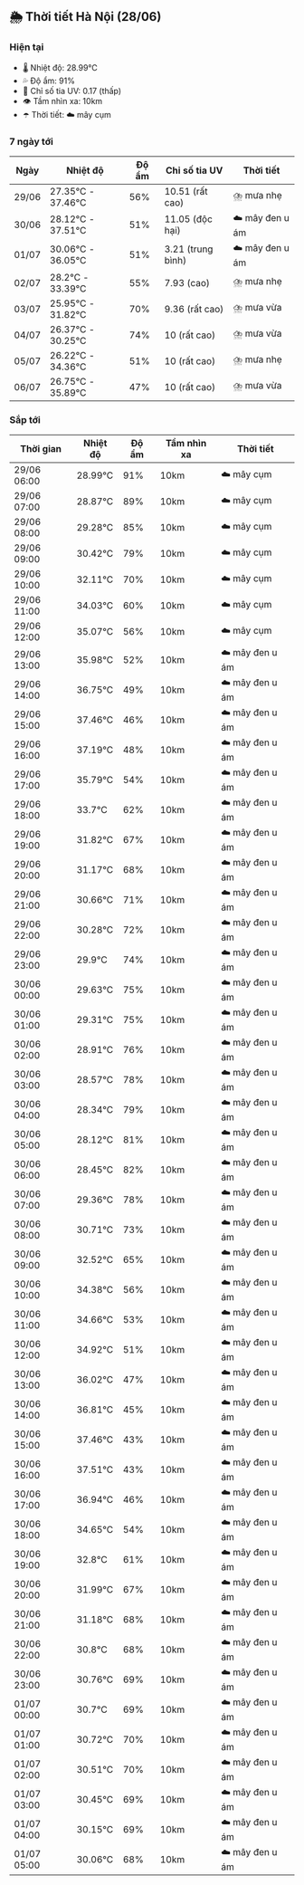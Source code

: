 ## 🌦️ Thời tiết Hà Nội (28/06)

### Hiện tại

- 🌡️ Nhiệt độ: 28.99℃
- 💦 Độ ẩm: 91%
- 🌟 Chỉ số tia UV: 0.17 (thấp)
- 👁️ Tầm nhìn xa: 10km
- ☂️ Thời tiết: ☁️ mây cụm

### 7 ngày tới

| Ngày | Nhiệt độ | Độ ẩm | Chỉ số tia UV | Thời tiết |
| --- | --- | --- | --- | --- |
| 29/06 | 27.35℃ - 37.46℃ | 56% | 10.51 (rất cao) | ⛈️ mưa nhẹ |
| 30/06 | 28.12℃ - 37.51℃ | 51% | 11.05 (độc hại) | ☁️ mây đen u ám |
| 01/07 | 30.06℃ - 36.05℃ | 51% | 3.21 (trung bình) | ☁️ mây đen u ám |
| 02/07 | 28.2℃ - 33.39℃ | 55% | 7.93 (cao) | ⛈️ mưa nhẹ |
| 03/07 | 25.95℃ - 31.82℃ | 70% | 9.36 (rất cao) | ⛈️ mưa vừa |
| 04/07 | 26.37℃ - 30.25℃ | 74% | 10 (rất cao) | ⛈️ mưa vừa |
| 05/07 | 26.22℃ - 34.36℃ | 51% | 10 (rất cao) | ⛈️ mưa nhẹ |
| 06/07 | 26.75℃ - 35.89℃ | 47% | 10 (rất cao) | ⛈️ mưa vừa |

### Sắp tới

| Thời gian | Nhiệt độ | Độ ẩm | Tầm nhìn xa | Thời tiết |
| --- | --- | --- | --- | --- |
| 29/06 06:00 | 28.99℃ | 91% | 10km | ☁️ mây cụm |
| 29/06 07:00 | 28.87℃ | 89% | 10km | ☁️ mây cụm |
| 29/06 08:00 | 29.28℃ | 85% | 10km | ☁️ mây cụm |
| 29/06 09:00 | 30.42℃ | 79% | 10km | ☁️ mây cụm |
| 29/06 10:00 | 32.11℃ | 70% | 10km | ☁️ mây cụm |
| 29/06 11:00 | 34.03℃ | 60% | 10km | ☁️ mây cụm |
| 29/06 12:00 | 35.07℃ | 56% | 10km | ☁️ mây cụm |
| 29/06 13:00 | 35.98℃ | 52% | 10km | ☁️ mây đen u ám |
| 29/06 14:00 | 36.75℃ | 49% | 10km | ☁️ mây đen u ám |
| 29/06 15:00 | 37.46℃ | 46% | 10km | ☁️ mây đen u ám |
| 29/06 16:00 | 37.19℃ | 48% | 10km | ☁️ mây đen u ám |
| 29/06 17:00 | 35.79℃ | 54% | 10km | ☁️ mây đen u ám |
| 29/06 18:00 | 33.7℃ | 62% | 10km | ☁️ mây đen u ám |
| 29/06 19:00 | 31.82℃ | 67% | 10km | ☁️ mây đen u ám |
| 29/06 20:00 | 31.17℃ | 68% | 10km | ☁️ mây đen u ám |
| 29/06 21:00 | 30.66℃ | 71% | 10km | ☁️ mây đen u ám |
| 29/06 22:00 | 30.28℃ | 72% | 10km | ☁️ mây đen u ám |
| 29/06 23:00 | 29.9℃ | 74% | 10km | ☁️ mây đen u ám |
| 30/06 00:00 | 29.63℃ | 75% | 10km | ☁️ mây đen u ám |
| 30/06 01:00 | 29.31℃ | 75% | 10km | ☁️ mây đen u ám |
| 30/06 02:00 | 28.91℃ | 76% | 10km | ☁️ mây đen u ám |
| 30/06 03:00 | 28.57℃ | 78% | 10km | ☁️ mây đen u ám |
| 30/06 04:00 | 28.34℃ | 79% | 10km | ☁️ mây đen u ám |
| 30/06 05:00 | 28.12℃ | 81% | 10km | ☁️ mây đen u ám |
| 30/06 06:00 | 28.45℃ | 82% | 10km | ☁️ mây đen u ám |
| 30/06 07:00 | 29.36℃ | 78% | 10km | ☁️ mây đen u ám |
| 30/06 08:00 | 30.71℃ | 73% | 10km | ☁️ mây đen u ám |
| 30/06 09:00 | 32.52℃ | 65% | 10km | ☁️ mây đen u ám |
| 30/06 10:00 | 34.38℃ | 56% | 10km | ☁️ mây đen u ám |
| 30/06 11:00 | 34.66℃ | 53% | 10km | ☁️ mây đen u ám |
| 30/06 12:00 | 34.92℃ | 51% | 10km | ☁️ mây đen u ám |
| 30/06 13:00 | 36.02℃ | 47% | 10km | ☁️ mây đen u ám |
| 30/06 14:00 | 36.81℃ | 45% | 10km | ☁️ mây đen u ám |
| 30/06 15:00 | 37.46℃ | 43% | 10km | ☁️ mây đen u ám |
| 30/06 16:00 | 37.51℃ | 43% | 10km | ☁️ mây đen u ám |
| 30/06 17:00 | 36.94℃ | 46% | 10km | ☁️ mây đen u ám |
| 30/06 18:00 | 34.65℃ | 54% | 10km | ☁️ mây đen u ám |
| 30/06 19:00 | 32.8℃ | 61% | 10km | ☁️ mây đen u ám |
| 30/06 20:00 | 31.99℃ | 67% | 10km | ☁️ mây đen u ám |
| 30/06 21:00 | 31.18℃ | 68% | 10km | ☁️ mây đen u ám |
| 30/06 22:00 | 30.8℃ | 68% | 10km | ☁️ mây đen u ám |
| 30/06 23:00 | 30.76℃ | 69% | 10km | ☁️ mây đen u ám |
| 01/07 00:00 | 30.7℃ | 69% | 10km | ☁️ mây đen u ám |
| 01/07 01:00 | 30.72℃ | 70% | 10km | ☁️ mây đen u ám |
| 01/07 02:00 | 30.51℃ | 70% | 10km | ☁️ mây đen u ám |
| 01/07 03:00 | 30.45℃ | 69% | 10km | ☁️ mây đen u ám |
| 01/07 04:00 | 30.15℃ | 69% | 10km | ☁️ mây đen u ám |
| 01/07 05:00 | 30.06℃ | 68% | 10km | ☁️ mây đen u ám |
